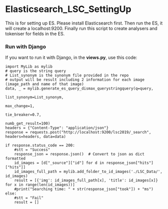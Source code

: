 # Elasticsearch_LSC_SettingUp
This is for setting up ES. Please install Elasticsearch first. Then run the ES, it will create a localhost:9200. Finally run this script to create analysers and tokeniser for fields in the ES.

### Run with Django
If you want to run it with Django, in the **views.py**, use this code:

```
import MyLib as mylib
# query is the string query
# List_synonym is the synonym file provided in the repo
# output will be result including 2 information for each image (image_path and name of that image)
data, _ = mylib.generate_es_query_dismax_querystringquery(q=query,
                                                                  list_synonym=List_synonym,
                                                          max_change=1,
                                                          tie_breaker=0.7,
                                                          numb_get_result=100)
headers = {"Content-Type": "application/json"}
response = requests.post("http://localhost:9200/lsc2019/_search", headers=headers, data=data)

if response.status_code == 200:
	#stt = "Success"
	response_json = response.json()  # Convert to json as dict formatted
	id_images = [d["_source"]["id"] for d in response_json["hits"]["hits"]]
	id_images_full_path = mylib.add_folder_to_id_images('./LSC_Data/', id_images)
	result = [{'img': id_images_full_path[x], 'title': id_images[x]} for x in range(len(id_images))]
	#print("Searching time: " + str(response_json["took"]) + "ms")
else:
	#stt = "Fail"
	result = []

```
